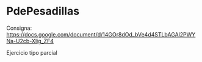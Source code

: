 # PdePesadillas

Consigna: https://docs.google.com/document/d/14GOr8dOd_bVe4d4STLbAGAl2PWYNa-U2cb-Xlig_ZF4

Ejercicio tipo parcial

